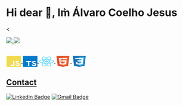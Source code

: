 # Hi dear 👋, Im̀ Álvaro Coelho Jesus

<!--
**AlvarocJesus/AlvarocJesus** is a ✨ _special_ ✨ repository because its `README.md` (this file) appears on your GitHub profile.-->

<!--## Welcome!-->
 
<!--## About me -->
<!--Sou formado no curso técnico de Automação Industrial pelo Instituto Federal de Educação, Ciência e Tecnologia – Campus Suzano. Estou iniciando na carreira de desenvolvimento web.-->

 <<div>
  <a href="https://github.com/alvarocjesus">
  <img height="180em" src="https://github-readme-stats.vercel.app/api?username=alvarocjesus&show_icons=true&theme=dracula&include_all_commits=true&count_private=true"/>
  <img height="180em" src="https://github-readme-stats.vercel.app/api/top-langs/?username=alvarocjesus&layout=compact&langs_count=8&theme=dracula"/>
<div>

<!--[![AlvarocJesus github stats](https://github-readme-stats.vercel.app/api?username=AlvarocJesus&show_icons=true&theme=&include_all_commits=true&count_private=true)](https://github.com/anuraghazra/github-readme-stats)
[![AlvarocJesus github stats](https://github-readme-stats.vercel.app/api/top-langs/?username=alvarocjesus&layout=compact&langs_count=8&theme=dracula")](https://github.com/anuraghazra/github-readme-stats)-->

<div style="display: inline_block"><br>
  <img align="center" alt="AvlarocJesus-Js" height="30" width="40" src="https://raw.githubusercontent.com/devicons/devicon/master/icons/javascript/javascript-plain.svg">
  <img align="center" alt="AvlarocJesus-Ts" height="30" width="40" src="https://raw.githubusercontent.com/devicons/devicon/master/icons/typescript/typescript-plain.svg">
  <img align="center" alt="AvlarocJesus-React" height="30" width="40" src="https://raw.githubusercontent.com/devicons/devicon/master/icons/react/react-original.svg">
  <img align="center" alt="AvlarocJesus-HTML" height="30" width="40" src="https://raw.githubusercontent.com/devicons/devicon/master/icons/html5/html5-original.svg">
  <img align="center" alt="AvlarocJesus-CSS" height="30" width="40" src="https://raw.githubusercontent.com/devicons/devicon/master/icons/css3/css3-original.svg">
</div>

<!--<p align="left">
  🦄 Habilidades: HTML, CSS, JavaScript, NodeJS, Express.JS and basic React.JS.
</p>
<p align="left">
  💼 Ferramentas: VSCODE, Linux, Git ,GitHub.
</p>-->
 
## Contact
<!--[![Github Badge](https://img.shields.io/badge/-Github-000?style=flat-square&logo=Github&logoColor=white&link=https://github.com/AlvarocJesus)](https://github.com/AlvarocJesus)-->
[![Linkedin Badge](https://img.shields.io/badge/-LinkedIn-blue?style=flat-square&logo=Linkedin&logoColor=white&link=https://br.linkedin.com/in/alvarocoelhojesus)](https://br.linkedin.com/in/alvarocoelhojesus)
[![Gmail Badge](https://img.shields.io/badge/-Gmail-c14438?style=flat-square&logo=Gmail&logoColor=white&link=mailto:alvarocjesus@gmail.com)](mailto:alvarocjesus@gmail.com)




<!--
 Consulta de ideias
 https://github.com/anuraghazra/github-readme-stats
 https://github.com/alexandresanlim/Badges4-README.md-Profile#-contact-
-->
